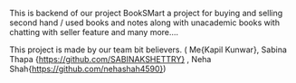 This is backend of our project BookSMart a project for buying and selling second hand / used books and notes along with unacademic books with chatting with seller feature and many more....

This project is made by our team bit believers.
( Me{Kapil Kunwar}, Sabina Thapa {https://github.com/SABINAKSHETTRY} , Neha Shah{https://github.com/nehashah4590})
